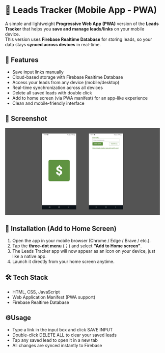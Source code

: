 # 📱 Leads Tracker (Mobile App - PWA)

A simple and lightweight **Progressive Web App (PWA)** version of the **Leads Tracker** that helps you **save and manage leads/links** on your mobile device.  
This version uses **Firebase Realtime Database** for storing leads, so your data stays **synced across devices** in real-time.

## 🚀 Features
- Save input links manually  
- Cloud-based storage with Firebase Realtime Database
- Access your leads from any device (mobile/desktop)  
- Real-time synchronization across all devices  
- Delete all saved leads with double click  
- Add to home screen (via PWA manifest) for an app-like experience  
- Clean and mobile-friendly interface  

## 📸 Screenshot
![Preview](preview-mobile.png)

## 📲 Installation (Add to Home Screen)
1. Open the app in your mobile browser (Chrome / Edge / Brave / etc.).  
2. Tap the **three-dot menu** (⋮) and select **"Add to Home screen"**.  
3. The Leads Tracker app will now appear as an icon on your device, just like a native app.  
4. Launch it directly from your home screen anytime.

## 🛠️ Tech Stack
- HTML, CSS, JavaScript 
- Web Application Manifest (PWA support)
- Firebase Realtime Database

## ⚙️Usage
- Type a link in the input box and click SAVE INPUT
- Double-click DELETE ALL to clear your saved leads
- Tap any saved lead to open it in a new tab
- All changes are synced instantly to Firebase
